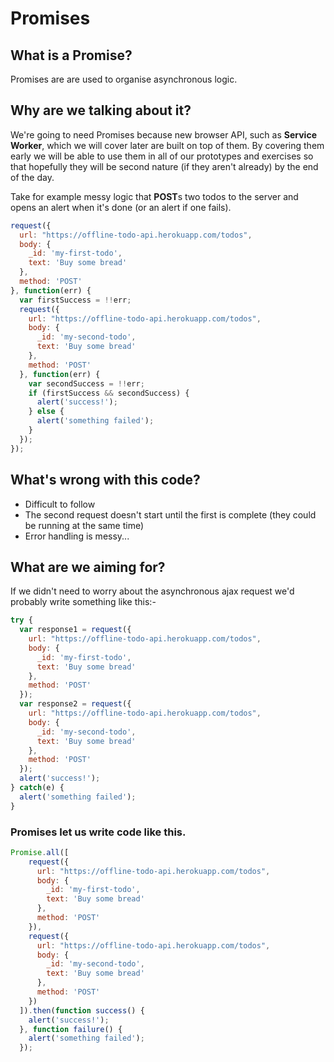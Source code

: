 # Promises

## What is a Promise?

Promises are are used to organise asynchronous logic.

## Why are we talking about it?

We're going to need Promises because new browser API, such as **Service Worker**, which we will cover later are built on top of them.  By covering them early we will be able to use them in all of our prototypes and exercises so that hopefully they will be second nature (if they aren't already) by the end of the day.	

Take for example messy logic that **POST**s two todos to the server and opens an alert when it's done (or an alert if one fails).

```js
request({
  url: "https://offline-todo-api.herokuapp.com/todos",
  body: {
    _id: 'my-first-todo',
    text: 'Buy some bread'
  },
  method: 'POST'
}, function(err) {
  var firstSuccess = !!err;
  request({
    url: "https://offline-todo-api.herokuapp.com/todos",
    body: {
      _id: 'my-second-todo',
      text: 'Buy some bread'
    },
    method: 'POST'
  }, function(err) {
    var secondSuccess = !!err;
    if (firstSuccess && secondSuccess) {
      alert('success!');
    } else {
      alert('something failed');
    }
  });
});
```

## What's wrong with this code?

- Difficult to follow
- The second request doesn't start until the first is complete (they could be running at the same time)
- Error handling is messy...

## What are we aiming for?

If we didn't need to worry about the asynchronous ajax request we'd probably write something like this:-

```js
try {
  var response1 = request({
    url: "https://offline-todo-api.herokuapp.com/todos",
    body: {
      _id: 'my-first-todo',
      text: 'Buy some bread'
    },
    method: 'POST'
  });
  var response2 = request({
    url: "https://offline-todo-api.herokuapp.com/todos",
    body: {
      _id: 'my-second-todo',
      text: 'Buy some bread'
    },
    method: 'POST'
  });
  alert('success!');
} catch(e) {
  alert('something failed');
}
```

### Promises let us write code like this.

```js
Promise.all([
    request({
      url: "https://offline-todo-api.herokuapp.com/todos",
      body: {
        _id: 'my-first-todo',
        text: 'Buy some bread'
      },
      method: 'POST'
    }),
    request({
      url: "https://offline-todo-api.herokuapp.com/todos",
      body: {
        _id: 'my-second-todo',
        text: 'Buy some bread'
      },
      method: 'POST'
    })
  ]).then(function success() {
    alert('success!');
  }, function failure() {
    alert('something failed');
  });
```
